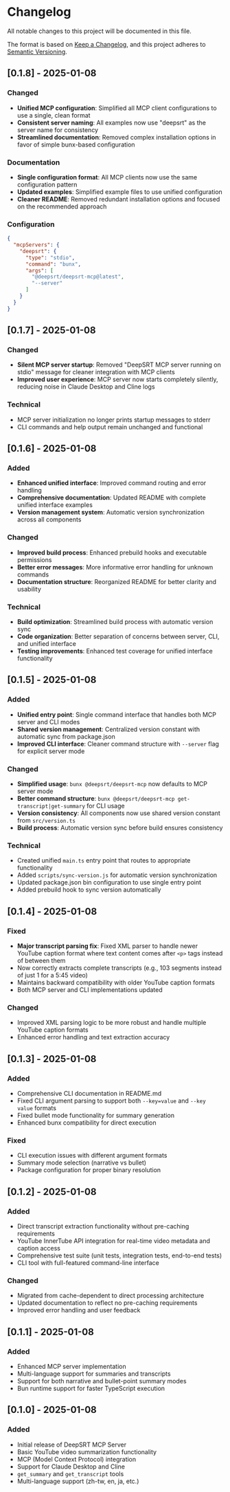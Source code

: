 # Changelog

All notable changes to this project will be documented in this file.

The format is based on [Keep a Changelog](https://keepachangelog.com/en/1.0.0/),
and this project adheres to [Semantic Versioning](https://semver.org/spec/v2.0.0.html).

## [0.1.8] - 2025-01-08

### Changed
- **Unified MCP configuration**: Simplified all MCP client configurations to use a single, clean format
- **Consistent server naming**: All examples now use "deepsrt" as the server name for consistency
- **Streamlined documentation**: Removed complex installation options in favor of simple bunx-based configuration

### Documentation
- **Single configuration format**: All MCP clients now use the same configuration pattern
- **Updated examples**: Simplified example files to use unified configuration
- **Cleaner README**: Removed redundant installation options and focused on the recommended approach

### Configuration
```json
{
  "mcpServers": {
    "deepsrt": {
      "type": "stdio",
      "command": "bunx",
      "args": [
        "@deepsrt/deepsrt-mcp@latest",
        "--server"
      ]
    }
  }
}
```

## [0.1.7] - 2025-01-08

### Changed
- **Silent MCP server startup**: Removed "DeepSRT MCP server running on stdio" message for cleaner integration with MCP clients
- **Improved user experience**: MCP server now starts completely silently, reducing noise in Claude Desktop and Cline logs

### Technical
- MCP server initialization no longer prints startup messages to stderr
- CLI commands and help output remain unchanged and functional

## [0.1.6] - 2025-01-08

### Added
- **Enhanced unified interface**: Improved command routing and error handling
- **Comprehensive documentation**: Updated README with complete unified interface examples
- **Version management system**: Automatic version synchronization across all components

### Changed
- **Improved build process**: Enhanced prebuild hooks and executable permissions
- **Better error messages**: More informative error handling for unknown commands
- **Documentation structure**: Reorganized README for better clarity and usability

### Technical
- **Build optimization**: Streamlined build process with automatic version sync
- **Code organization**: Better separation of concerns between server, CLI, and unified interface
- **Testing improvements**: Enhanced test coverage for unified interface functionality

## [0.1.5] - 2025-01-08

### Added
- **Unified entry point**: Single command interface that handles both MCP server and CLI modes
- **Shared version management**: Centralized version constant with automatic sync from package.json
- **Improved CLI interface**: Cleaner command structure with `--server` flag for explicit server mode

### Changed
- **Simplified usage**: `bunx @deepsrt/deepsrt-mcp` now defaults to MCP server mode
- **Better command structure**: `bunx @deepsrt/deepsrt-mcp get-transcript|get-summary` for CLI usage
- **Version consistency**: All components now use shared version constant from `src/version.ts`
- **Build process**: Automatic version sync before build ensures consistency

### Technical
- Created unified `main.ts` entry point that routes to appropriate functionality
- Added `scripts/sync-version.js` for automatic version synchronization
- Updated package.json bin configuration to use single entry point
- Added prebuild hook to sync version automatically

## [0.1.4] - 2025-01-08

### Fixed
- **Major transcript parsing fix**: Fixed XML parser to handle newer YouTube caption format where text content comes after `<p>` tags instead of between them
- Now correctly extracts complete transcripts (e.g., 103 segments instead of just 1 for a 5:45 video)
- Maintains backward compatibility with older YouTube caption formats
- Both MCP server and CLI implementations updated

### Changed
- Improved XML parsing logic to be more robust and handle multiple YouTube caption formats
- Enhanced error handling and text extraction accuracy

## [0.1.3] - 2025-01-08

### Added
- Comprehensive CLI documentation in README.md
- Fixed CLI argument parsing to support both `--key=value` and `--key value` formats
- Fixed bullet mode functionality for summary generation
- Enhanced bunx compatibility for direct execution

### Fixed
- CLI execution issues with different argument formats
- Summary mode selection (narrative vs bullet)
- Package configuration for proper binary resolution

## [0.1.2] - 2025-01-08

### Added
- Direct transcript extraction functionality without pre-caching requirements
- YouTube InnerTube API integration for real-time video metadata and caption access
- Comprehensive test suite (unit tests, integration tests, end-to-end tests)
- CLI tool with full-featured command-line interface

### Changed
- Migrated from cache-dependent to direct processing architecture
- Updated documentation to reflect no pre-caching requirements
- Improved error handling and user feedback

## [0.1.1] - 2025-01-08

### Added
- Enhanced MCP server implementation
- Multi-language support for summaries and transcripts
- Support for both narrative and bullet-point summary modes
- Bun runtime support for faster TypeScript execution

## [0.1.0] - 2025-01-08

### Added
- Initial release of DeepSRT MCP Server
- Basic YouTube video summarization functionality
- MCP (Model Context Protocol) integration
- Support for Claude Desktop and Cline
- `get_summary` and `get_transcript` tools
- Multi-language support (zh-tw, en, ja, etc.)
